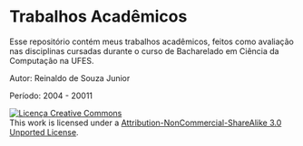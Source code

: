 # Trabalhos Acadêmicos

Esse repositório contém meus trabalhos acadêmicos, feitos como avaliação nas disciplinas cursadas durante o curso de Bacharelado em Ciência da Computação na UFES.

Autor: Reinaldo de Souza Junior

Período: 2004 - 20011

<a rel="license" href="http://creativecommons.org/licenses/by-nc-sa/3.0/"><img alt="Licença Creative Commons" style="border-width:0" src="http://i.creativecommons.org/l/by-nc-sa/3.0/88x31.png" /></a><br />This work is licensed under a <a rel="license" href="http://creativecommons.org/licenses/by-nc-sa/3.0/">Attribution-NonCommercial-ShareAlike 3.0 Unported License</a>.


